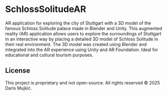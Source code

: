 # SchlossSolitudeAR
AR application for exploring the city of Stuttgart with a 3D model of the famous Schloss Solitude palace made in Blender and Unity.
This augmented reality (AR) application allows users to explore the surroundings of Stuttgart in an interactive way by placing a detailed 3D model of Schloss Solitude in their real environment. The 3D model was created using Blender and integrated into the AR experience using Unity and AR Foundation. Ideal for educational and cultural tourism purposes.

## License
This project is proprietary and not open-source. All rights reserved © 2025 Daris Mujkić.
